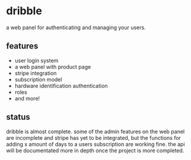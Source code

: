 # dribble
a web panel for authenticating and managing your users.

## features
- user login system
- a web panel with product page
- stripe integration
- subscription model
- hardware identification authentication
- roles
- and more!

## status
dribble is almost complete. some of the admin features on the web panel are incomplete and stripe has yet to be integrated, but the functions for adding x amount of days to a users subscription are working fine. the api will be documentated more in depth once the project is more completed.